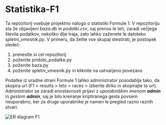 # Statistika-F1
Ta repozitorij vsebuje projektno nalogo o statistiki Formule 1. V repozitoriju sta že objavljeni *baza.db* in *podatki.csv*, saj prenos le teh, zaradi večjega števila podatkov, nekoliko dlje traja, zato lahko zaženete le datoteko *spletni_vmesnik.py*. V primeru, da želite vse skupaj stestirati, je postopek sledeč:
1. prenesite si cel repozitorij
2. poženite pridobi_podatke.py
3. poženite baza.py
4. poženite spletni_vmesnik.py in kliknite na ustvarjeno povezavo

Podatke iz uradne strani Formule 1 lahko administrator posodablja tako, da skopira url (F1 > results > leto > races > izberite dirko in skopirajte ta url). Administrator se zaradi enostavnosti prijavi z *uporabniškim imenom **admin*** in *geslom **admin***, saj je bilo kreiranje kriptiranega gesla povsem neuporabno, ker za druge uporabnike je namen le pregled razno raznih stvari. 

![ER diagram F1](https://github.com/ursakumeljfaks/Statistika-F1/assets/57182920/8ccc3eb7-8228-49ce-b05e-ac981af0be97)
